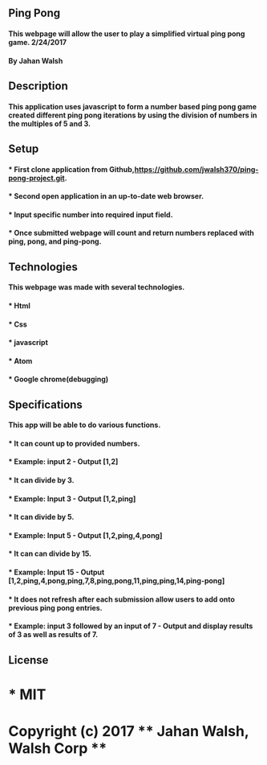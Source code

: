 ## Ping Pong
#### This webpage will allow the user to play a simplified virtual ping pong game. 2/24/2017
#### By Jahan Walsh
## Description
#### This application uses javascript to form a number based ping pong game created different ping pong iterations by using the division of numbers in the multiples of 5 and 3.
## Setup
#### * First clone application from Github,https://github.com/jwalsh370/ping-pong-project.git.
#### * Second open application in an up-to-date web browser.
#### * Input specific number into required input field.
#### * Once submitted webpage will count and return numbers replaced with ping, pong, and ping-pong.
## Technologies
#### This webpage was made with several technologies.
#### * Html
#### * Css
#### * javascript
#### * Atom
#### * Google chrome(debugging)
## Specifications
#### This app will be able to do various functions.
#### * It can count up to provided numbers.
####    * Example: input 2 - Output [1,2]
#### * It can divide by 3.
####    * Example: Input 3 - Output [1,2,ping]
#### * It can divide by 5.
####    * Example: Input 5 - Output [1,2,ping,4,pong]
#### * It can can divide by 15.
####    * Example: Input 15 - Output [1,2,ping,4,pong,ping,7,8,ping,pong,11,ping,ping,14,ping-pong]
#### * It does not refresh after each submission allow users to add onto previous ping pong entries.
####    * Example: input 3 followed by an input of 7 - Output and display results of 3 as well as results of 7.
## License
###
# * MIT
# Copyright (c) 2017 ** Jahan Walsh, Walsh Corp **
